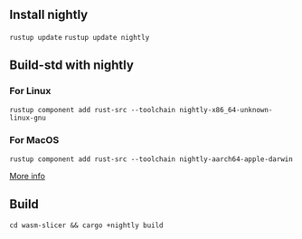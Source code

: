 ## Install nightly
`rustup update`
`rustup update nightly`
## Build-std with nightly
### For Linux
`rustup component add rust-src --toolchain nightly-x86_64-unknown-linux-gnu`
### For MacOS
`rustup component add rust-src --toolchain nightly-aarch64-apple-darwin`

[More info](https://doc.rust-lang.org/nightly/cargo/reference/unstable.html#build-std)

## Build
`cd wasm-slicer && cargo +nightly build`
